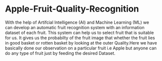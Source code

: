 # Apple-Fruit-Quality-Recognition
With the help of Artifcial Intelligence (AI) and Machine Learning (ML) we can develop an automatic fruit recognition system with an information dataset of each fruit. This system can help us to select fruit that is suitable for us.
It gives us the probabilty of the fruit image that whether the fruit lies in good basket or rotten basket by looking at the outer Quality.Here we have basically done our observation on a particular fruit i.e Apple but anyone can do any type of fruit just by feeding the desired Dataset. 
